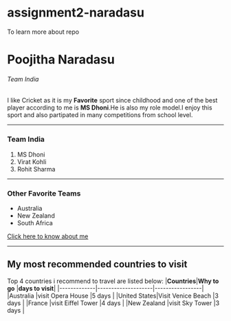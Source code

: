 # assignment2-naradasu
To learn more about repo
# Poojitha Naradasu

###### Team India

I like Cricket as it is my **Favorite** sport since childhood and one of the best player according to me is **MS Dhoni**.He is also my role model.I enjoy this sport and also partipated in many competitions from school level.

___
### Team India
1. MS Dhoni
2. Virat Kohli
3. Rohit Sharma

___
### Other Favorite Teams
* Australia
* New Zealand
* South Africa

[Click here to know about me](https://github.com/Poojitha2405/assignment2-naradasu/blob/main/AboutMe.md)

___ 
## My most recommended countries to visit

Top 4 countries i recommend to travel are listed below:
|**Countries**|**Why to go**       |**days to visit**|
|-------------|--------------------|-----------------|
|Australia    |visit Opera House   |5 days           |
|United States|Visit Venice Beach  |3 days           |
|France       |visit Eiffel Tower  |4 days           |
|New Zealand  |visit Sky Tower     |3 days           |